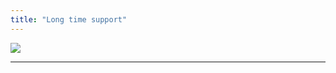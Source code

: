 ```yaml
---
title: "Long time support"
---
```


[![](https://mermaid.ink/img/eyJjb2RlIjoiZ2FudHRcblx0dGl0bGUgTG9uZyB0aW1lIHN1cHBvcnRcblx0ZGF0ZUZvcm1hdCBERC1NTS1ZWVlZXG5cdGF4aXNGb3JtYXQgJWQvJW0vJXlcblx0QnV0dG9uczogYWN0aXZlLCBjcml0LCAwMy0wMi0yMDIwLCAxNTBkXG5cdExpbmtzOmFjdGl2ZSwgY3JpdCwgMDMtMDItMjAyMCwgMTUwZFxuXHRIZWFkaW5nczphY3RpdmUsIGNyaXQsIDAyLTAzLTIwMjAsIDE1MGQiLCJtZXJtYWlkIjp7InRoZW1lIjoiZGVmYXVsdCJ9fQ)](https://mermaid-js.github.io/mermaid-live-editor/#/edit/eyJjb2RlIjoiZ2FudHRcblx0dGl0bGUgTG9uZyB0aW1lIHN1cHBvcnRcblx0ZGF0ZUZvcm1hdCBERC1NTS1ZWVlZXG5cdGF4aXNGb3JtYXQgJWQvJW0vJXlcblx0QnV0dG9uczogYWN0aXZlLCBjcml0LCAwMy0wMi0yMDIwLCAxNTBkXG5cdExpbmtzOmFjdGl2ZSwgY3JpdCwgMDMtMDItMjAyMCwgMTUwZFxuXHRIZWFkaW5nczphY3RpdmUsIGNyaXQsIDAyLTAzLTIwMjAsIDE1MGQiLCJtZXJtYWlkIjp7InRoZW1lIjoiZGVmYXVsdCJ9fQ)

---

<timeline>

<timelineItem 
    type="danger"
    date="10 July 2020"
    title="End of LTS for legacy Buttons"
    text="We now ue the CSS classes of Mozaic buttons. You have until this date to update your applications."
    linklabel="Buttons documentation"
    linkhref="/pages/components/buttons/"
/>

<timelineItem
    type="warning"
    date="10 July 2020"
    title="End of LTS for legacy Links"
    text="We now use the CSS classes of Mozaic links. You have until this date to update your applications."
    linklabel="Links documentation"
    linkhref="#"
/>

<timelineItem
    type="danger"
    date="02 august 2020"
    title="End of LTS for legacy Titles"
    text="We now use the CSS classes of Mozaic headings. You have until this date to update your applications."
    linklabel="Title documentation"
    linkhref="#"
/>

</timeline>